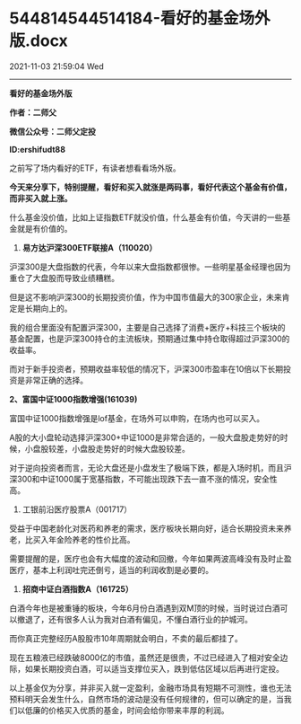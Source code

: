 # 544814544514184-看好的基金场外版.docx

2021-11-03 21:59:04 Wed

----

__看好的基金场外版__

__作者：二师父__

__微信公众号：二师父定投__

__ID:ershifudt88__

之前写了场内看好的ETF，有读者想看看场外版。

__今天来分享下，特别提醒，看好和买入就涨是两码事，看好代表这个基金有价值，而非买入就上涨。__

什么基金没价值，比如上证指数ETF就没价值，什么基金有价值，今天讲的一些基金就是有价值的。

1. __易方达沪深300ETF联接A（110020）__

沪深300是大盘指数的代表，今年以来大盘指数都很惨。一些明星基金经理也因为重仓了大盘股而导致业绩糟糕。

但是这不影响沪深300的长期投资价值，作为中国市值最大的300家企业，未来肯定是长期向上的。

我的组合里面没有配置沪深300，主要是自己选择了消费\+医疗\+科技三个板块的基金配置，也是沪深300持仓的主流板块，预期通过集中持仓取得超过沪深300的收益率。

而对于新手投资者，预期收益率较低的情况下，沪深300市盈率在10倍以下长期投资是非常正确的选择。

__2、富国中证1000指数增强\(161039\)__

富国中证1000指数增强是lof基金，在场外可以申购，在场内也可以买入。

A股的大小盘轮动选择沪深300\+中证1000是非常合适的，一般大盘股走势好的时候，小盘股较差，小盘股走势好的时候大盘股较差。

对于逆向投资者而言，无论大盘还是小盘发生了极端下跌，都是入场时机，而且沪深300和中证1000属于宽基指数，不可能出现跌下去一直不涨的情况，安全性高。

1. 工银前沿医疗股票A（001717）

受益于中国老龄化对医药和养老的需求，医疗板块长期向好，适合长期投资未来养老，比买入年金险养老的性价比高。

需要提醒的是，医疗也会有大幅度的波动和回撤，今年如果两波高峰没有及时止盈医疗，基本上利润吐完还倒亏，适当的利润收割是必要的。

1. __招商中证白酒指数A（161725）__

白酒今年也是被重锤的板块，今年6月份白酒遇到双M顶的时候，当时说过白酒可以撤退了，还有很多人认为我对白酒有偏见，不懂白酒行业的护城河。

而你真正完整经历A股股市10年周期就会明白，不卖的最后都挂了。

现在五粮液已经跌破8000亿的市值，虽然还是很贵，不过已经进入了相对安全边际，如果长期投资白酒，可以适当支撑位买入，跌到低估区域以后再进行定投。

以上基金仅为分享，并非买入就一定盈利，金融市场具有短期不可测性，谁也无法预料明天会发生什么，自然市场的波动是没有任何规律的，但可以确定的是，当我们以低廉的价格买入优质的基金，时间会给你带来丰厚的利润。

